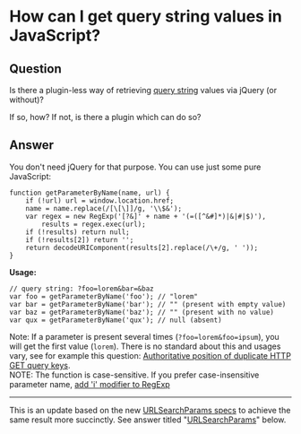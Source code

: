 
# How can I get query string values in JavaScript?

## Question
        
Is there a plugin-less way of retrieving [query string](http://en.wikipedia.org/wiki/Query_string) values via jQuery (or without)?

If so, how? If not, is there a plugin which can do so?

## Answer
        
You don't need jQuery for that purpose. You can use just some pure JavaScript:

    function getParameterByName(name, url) {
        if (!url) url = window.location.href;
        name = name.replace(/[\[\]]/g, '\\$&');
        var regex = new RegExp('[?&]' + name + '(=([^&#]*)|&|#|$)'),
            results = regex.exec(url);
        if (!results) return null;
        if (!results[2]) return '';
        return decodeURIComponent(results[2].replace(/\+/g, ' '));
    }
    

**Usage:**

    // query string: ?foo=lorem&bar=&baz
    var foo = getParameterByName('foo'); // "lorem"
    var bar = getParameterByName('bar'); // "" (present with empty value)
    var baz = getParameterByName('baz'); // "" (present with no value)
    var qux = getParameterByName('qux'); // null (absent)
    

  
Note: If a parameter is present several times (`?foo=lorem&foo=ipsum`), you will get the first value (`lorem`). There is no standard about this and usages vary, see for example this question: [Authoritative position of duplicate HTTP GET query keys](https://stackoverflow.com/questions/1746507/authoritative-position-of-duplicate-http-get-query-keys).  
NOTE: The function is case-sensitive. If you prefer case-insensitive parameter name, [add 'i' modifier to RegExp](https://stackoverflow.com/questions/3939715/case-insensitive-regex-in-javascript)

* * *

This is an update based on the new [URLSearchParams specs](https://developer.mozilla.org/en-US/docs/Web/API/URLSearchParams) to achieve the same result more succinctly. See answer titled "[URLSearchParams](https://stackoverflow.com/questions/901115/how-can-i-get-query-string-values-in-javascript/901144#12151322)" below.
